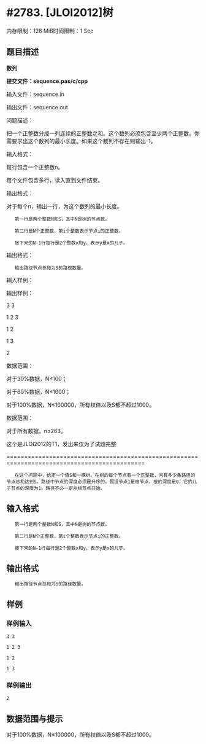 # #2783. [JLOI2012]树

内存限制：128 MiB时间限制：1 Sec

## 题目描述

**数列**

**提交文件：sequence.pas/c/cpp**

输入文件：sequence.in

输出文件：sequence.out

问题描述：

把一个正整数分成一列连续的正整数之和。这个数列必须包含至少两个正整数。你需要求出这个数列的最小长度。如果这个数列不存在则输出-1。

输入格式：

每行包含一个正整数n。

每个文件包含多行，读入直到文件结束。

输出格式：

对于每个n，输出一行，为这个数列的最小长度。

 

       第一行是两个整数N和S，其中N是树的节点数。

       第二行是N个正整数，第i个整数表示节点i的正整数。

       接下来的N-1行每行是2个整数x和y，表示y是x的儿子。

输出格式：

       输出路径节点总和为S的路径数量。

 

输入样例：

输出样例：

3 3

1 2 3

1 2

1 3

2

 

数据范围：

对于30%数据，N&le;100；

对于60%数据，N&le;1000；

对于100%数据，N&le;100000，所有权值以及S都不超过1000。

数据范围：

对于所有数据，n&le;263。

这个是JLOI2012的T1，发出来仅为了试题完整

=============================================================================================

       在这个问题中，给定一个值S和一棵树。在树的每个节点有一个正整数，问有多少条路径的节点总和达到S。路径中节点的深度必须是升序的。假设节点1是根节点，根的深度是0，它的儿子节点的深度为1。路径不必一定从根节点开始。

## 输入格式

       第一行是两个整数N和S，其中N是树的节点数。

       第二行是N个正整数，第i个整数表示节点i的正整数。

       接下来的N-1行每行是2个整数x和y，表示y是x的儿子。

## 输出格式

 

       输出路径节点总和为S的路径数量。

 

 

## 样例

### 样例输入

    
    3 3
    
    1 2 3
    
    1 2
    
    1 3
    
    

### 样例输出

    
    2
    

## 数据范围与提示

对于100%数据，N&le;100000，所有权值以及S都不超过1000。
